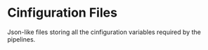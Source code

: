 # Cinfiguration Files
Json-like files storing all the cinfiguration variables required by the pipelines.
